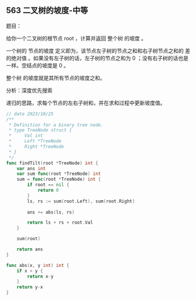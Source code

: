 ## 563 二叉树的坡度-中等

题目：

给你一个二叉树的根节点 root ，计算并返回 整个树 的坡度 。

一个树的 节点的坡度 定义即为，该节点左子树的节点之和和右子树节点之和的 差的绝对值 。如果没有左子树的话，左子树的节点之和为 0 ；没有右子树的话也是一样。空结点的坡度是 0 。

整个树 的坡度就是其所有节点的坡度之和。



分析：深度优先搜索

递归的思路，求每个节点的左右子树和，并在求和过程中更新坡度值。

```go
// date 2023/10/25
/**
 * Definition for a binary tree node.
 * type TreeNode struct {
 *     Val int
 *     Left *TreeNode
 *     Right *TreeNode
 * }
 */
func findTilt(root *TreeNode) int {
    var ans int
    var sum func(root *TreeNode) int
    sum = func(root *TreeNode) int {
        if root == nil {
            return 0
        }
        ls, rs := sum(root.Left), sum(root.Right)
        
        ans += abs(ls, rs)

        return ls + rs + root.Val
    }

    sum(root)

    return ans
}

func abs(x, y int) int {
    if x > y {
        return x-y
    }
    return y-x
}
```

